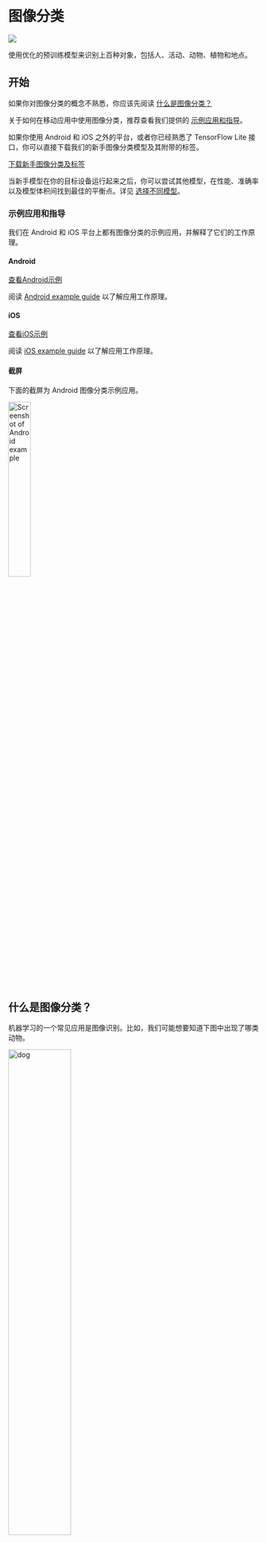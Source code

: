 # 图像分类

<img src="../images/image.png" class="attempt-right">

使用优化的预训练模型来识别上百种对象，包括人、活动、动物、植物和地点。

## 开始

如果你对图像分类的概念不熟悉，你应该先阅读 <a href="#what_is_image_classification">什么是图像分类？</a>

关于如何在移动应用中使用图像分类，推荐查看我们提供的 <a href="#example_applications_and_guides">示例应用和指导</a>。

如果你使用 Android 和 iOS 之外的平台，或者你已经熟悉了 TensorFlow Lite 接口，你可以直接下载我们的新手图像分类模型及其附带的标签。

<a class="button button-primary" href="https://storage.googleapis.com/download.tensorflow.org/models/tflite/mobilenet_v1_1.0_224_quant_and_labels.zip">下载新手图像分类及标签</a>

当新手模型在你的目标设备运行起来之后，你可以尝试其他模型，在性能、准确率以及模型体积间找到最佳的平衡点。详见 <a href="#choose_a_different_model">选择不同模型</a>。

### 示例应用和指导

我们在 Android 和 iOS 平台上都有图像分类的示例应用，并解释了它们的工作原理。

#### Android

<a class="button button-primary" href="https://github.com/tensorflow/examples/tree/master/lite/examples/image_classification/android">查看Android示例</a>

阅读 [Android example guide](android.md) 以了解应用工作原理。

#### iOS

<a class="button button-primary" href="https://github.com/tensorflow/examples/tree/master/lite/examples/image_classification/ios.md">查看iOS示例</a>

阅读 [iOS example guide](ios.md) 以了解应用工作原理。

#### 截屏

下面的截屏为 Android 图像分类示例应用。

<img src="images/android_banana.png" alt="Screenshot of Android example" width="30%">

## 什么是图像分类？

机器学习的一个常见应用是图像识别。比如，我们可能想要知道下图中出现了哪类动物。

<img src="images/dog.png" alt="dog" width="50%">

预测图像类别的任务被称为 _图像分类_ 。训练图像分类模型的目的是识别各类图像。比如，一个模型可能被训练用于识别三种动物的特征：兔子、仓鼠和狗。

当我们提供一张新的图片给模型时，它会输出这张图片含有这三种动物的概率。以下是一个输出示例：

<table style="width: 40%;">
  <thead>
    <tr>
      <th>动物种类</th>
      <th>概率</th>
    </tr>
  </thead>
  <tbody>
    <tr>
      <td>兔子</td>
      <td>0.07</td>
    </tr>
    <tr>
      <td>仓鼠</td>
      <td>0.02</td>
    </tr>
    <tr>
      <td style="background-color: #fcb66d;">狗</td>
      <td style="background-color: #fcb66d;">0.91</td>
    </tr>
  </tbody>
</table>

基于输出，我们能够看到分类模型预测出，这张图片有很大概率表示的是一条狗。

注意：图像分类只能告诉你图片里出现的类别及其概率，并且只能是被训练过的类别。它不能告诉你图片里对象的位置或者名称。
如果你需要识别图片里对象的名称及位置，你应该使用 <a href="../object_detection/overview.md">物体检测</a> 模型。

### 训练、标签和推断

在训练中，用图像和其对应的 _标签_ 投喂一个图像分类模型。每个标签是一个概念或种类的名字。这个模型就要学会去识别这些标签。

给予足够多的训练数据（通常一个标签对应数以百计的图片），这个图像分类模型就能够学习去预测新的图片是否属于训练数据中的某些种类。这个预测的过程被称为 _推断_ 。

为了执行推断，一张图片被输入进模型中。接着，模型将输出一串代表概率的数组，元素大小介于 0 和 1 之间。结合我们的示例模型，这个过程可能如下所示：

<table style="width: 60%">
  <tr style="border-top: 0px;">
    <td style="width: 40%"><img src="images/dog.png" alt="dog"></td>
    <td style="width: 20%; font-size: 2em; vertical-align: middle; text-align: center;">→</td>
    <td style="width: 40%; vertical-align: middle; text-align: center;">[0.07, 0.02, 0.91]</td>
</table>

输出中的每个数字都对应训练数据中的一个标签。将我们的输出和这三个训练标签关联，我们能够看出，这个模型预测了这张图片中的对象有很大概率是一条狗。

<table style="width: 40%;">
  <thead>
    <tr>
      <th>标签</th>
      <th>概率</th>
    </tr>
  </thead>
  <tbody>
    <tr>
      <td>兔子</td>
      <td>0.07</td>
    </tr>
    <tr>
      <td>仓鼠</td>
      <td>0.02</td>
    </tr>
    <tr>
      <td style="background-color: #fcb66d;">狗</td>
      <td style="background-color: #fcb66d;">0.91</td>
    </tr>
  </tbody>
</table>

你可能注意到这些概率的总和（兔子，仓鼠和狗的概率）是 1。这是多分类模型的常见输出。（详见：<a href="https://developers.google.com/machine-learning/crash-course/multi-class-neural-networks/softmax">Softmax</a>）

### 模糊不清的结果

既然概率的总和总是等于 1，那么如果这张图片没有被模型识别出来，也就是不属于被训练的种类，你可能会发现它的几个标签都没有特别大的概率。

比如，下表可能表示了一个模糊不清的结果：

<table style="width: 40%;">
  <thead>
    <tr>
      <th>标签</th>
      <th>概率</th>
    </tr>
  </thead>
  <tbody>
    <tr>
      <td>兔子</td>
      <td>0.31</td>
    </tr>
    <tr>
      <td>仓鼠</td>
      <td>0.35</td>
    </tr>
    <tr>
      <td>狗</td>
      <td>0.34</td>
    </tr>
  </tbody>
</table>

### 使用和限制

我们提供的这些图形分类模型对单标签分类很有用。单标签分类是指预测图像最有可能表示的某一个标签。这些模型被训练用于识别 1000 类图像。完整的标签列表：<a href="https://storage.googleapis.com/download.tensorflow.org/models/tflite/mobilenet_v1_1.0_224_quant_and_labels.zip">模型压缩包</a>

如果你想要训练模型识别新的类别：<a href="#customize_model">自定义模型</a>.

针对以下使用案例，你应该采用不同的模型：

<ul>
  <li>预测图片里的一个或多个对象的种类和位置（详见：<a href="../object_detection/overview.md">物体检测</a>）</li>
  <li>预测图像的组成，比如主体与背景（详见：<a href="../segmentation/overview.md">分割</a>）</li>
</ul>


当新手模型在你的目标设备运行起来之后，你可以尝试其他模型，在性能、准确率以及模型体积间找到最佳的平衡点。详见：<a href="#choose_a_different_model">选择不同模型</a>。

## 选择不同模型

我们的 <a href="../../guide/hosted_models.md">模型列表</a> 中有许多图像分类模型供你选择。
你应该在它们的性能、准确率和模型体积之间进行权衡，以选择对你来说最优的模型。

### 性能

我们根据在同样的硬件条件下，一个模型执行推断所花费的时间来衡量性能。时间越短，模型越快。

你需要的性能取决于你的应用。对实时视频这类应用来说，性能可能非常重要。因为需要在下一帧绘制完之前及时分析每一帧（例如：推断用时必须少于 33 ms 才能实时推断 30 fps 的视频流）。

我们经过量化的MobileNet 模型的性能范围为 3.7 ms 至 80.3 ms。

### 准确率

我们根据模型正确分类图像的频率来衡量准确度。比如，一个准确率为 60% 的模型平均有 60% 的时间能正确分类一张图片。

我们的 <a href="../../guide/hosted_models.md">模型列表</a> 提供 Top-1 和 Top-5 准确率数据。Top-1 是指模型输出正确标签的概率为最高的频率。Top-5 是指模型输出正确标签的概率在前五的频率。

我们经过量化的 MobileNet 模型的准确率范围为 64.4% 至 89.9%。

### 体积

磁盘上模型的体积因其性能和准确性而异。体积可能对移动开发（可能影响应用的下载体积）或者硬件开发（可用存储可能是有限的）很重要。

我们经过量化的 MobileNet 模型的准确率范围为 0.5 Mb 至 3.4 Mb。

### 模型结构

<a href="../../guide/hosted_models.md">模型列表</a> 中的模型有不同的结构，从模型名可以看出，比如，你可以选择 MobileNet、Inception 或者其他的结构。

模型的结构影响它的性能、准确率和体积。我们提供的模型都是用同样的数据训练的。意味着你可以通过我们提供的统计数据对比这些模型，来选择最适合你的应用的。

注意：我们提供的图像分类模型接受的输入尺寸不同。有些模型将其标注在文件名上。比如，Mobilenet_V1_1.0_224 模型接受 224x224 像素的输入。<br /><br />
所有模型都要求每个像素有三个颜色通道（红、绿、蓝）。经过量化的模型中每个通道需要 1 个字节，浮点模型中每个通道需要 4 个字节。<br /><br />
我们的 <a href="android.md">Android</a> 和 <a href="ios.md">iOS</a> 代码样本展示了如何将全尺寸相机图像处理为每个模型需要的格式。

## 自定义模型

我们提供的预训练模型被训练用于识别 1000 类图像。完整的标签列表：<a href="https://storage.googleapis.com/download.tensorflow.org/models/tflite/mobilenet_v1_1.0_224_quant_and_labels.zip">模型压缩包</a>。

你能使用 _迁移学习_ 技术来再训练(re-train)一个模型，以识别新的类别。比如你能再训练一个模型来区分不同品种的树，尽管原始训练数据中并没有树。为了达到这个目的，你的每个新标签都需要一组训练图片。

学习如何实现迁移学习：<a href="https://codelabs.developers.google.com/codelabs/recognize-flowers-with-tensorflow-on-android/#0">用 TensorFlow 识别花卉</a> codelab。